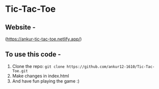 # Tic-Tac-Toe
## Website - 
(https://ankur-tic-tac-toe.netlify.app/)
## To use this code - 
1. Clone the repo: `git clone https://github.com/ankur12-1610/Tic-Tac-Toe.git`
2. Make changes in index.html
3. And have fun playing the game :)
